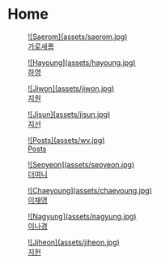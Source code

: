 # Home

<div class="home-grid" markdown="1">
<div markdown="1">
<a class="home-link" href="saerom/saerom-1" markdown="1">
<figure markdown="1">
![Saerom](assets/saerom.jpg)
<figcaption>가로새롬</figcaption>
</figure>
</a>
</div>
<div markdown="1">
<a class="home-link" href="hayoung/hayoung-1" markdown="1">
<figure markdown="1">
![Hayoung](assets/hayoung.jpg)
<figcaption>하영</figcaption>
</figure>
</a>
</div>
<div markdown="1">
<a class="home-link" href="jiwon/jiwon-1" markdown="1">
<figure markdown="1">
![Jiwon](assets/jiwon.jpg)
<figcaption>지원</figcaption>
</figure>
</a>
</div>
<div markdown="1">
<a class="home-link" href="jisun/jisun-1" markdown="1">
<figure markdown="1">
![Jisun](assets/jisun.jpg)
<figcaption>지선</figcaption>
</figure>
</a>
</div>
<div markdown="1">
<a class="home-link" href="https://fromis-wv.github.io/" markdown="1">
<figure markdown="1">
![Posts](assets/wv.jpg)
<figcaption>Posts</figcaption>
</figure>
</a>
</div>
<div markdown="1">
<a class="home-link" href="seoyeon/seoyeon-1" markdown="1">
<figure markdown="1">
![Seoyeon](assets/seoyeon.jpg)
<figcaption>더여니</figcaption>
</figure>
</a>
</div>
<div markdown="1">
<a class="home-link" href="chaeyoung/chaeyoung-1" markdown="1">
<figure markdown="1">
![Chaeyoung](assets/chaeyoung.jpg)
<figcaption>이채영</figcaption>
</figure>
</a>
</div>
<div markdown="1">
<a class="home-link" href="nagyung/nagyung-1" markdown="1">
<figure markdown="1">
![Nagyung](assets/nagyung.jpg)
<figcaption>이나경</figcaption>
</figure>
</a>
</div>
<div markdown="1">
<a class="home-link" href="jiheon/jiheon-1" markdown="1">
<figure markdown="1">
![Jiheon](assets/jiheon.jpg)
<figcaption>지헌</figcaption>
</figure>
</a>
</div>
</div>